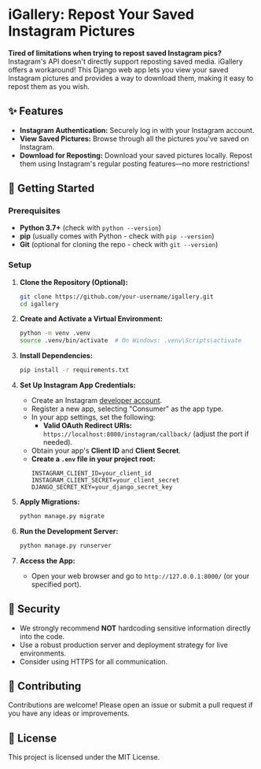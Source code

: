 # iGallery: Repost Your Saved Instagram Pictures

**Tired of limitations when trying to repost saved Instagram pics?** Instagram's API doesn't directly support reposting saved media. iGallery offers a workaround! This Django web app lets you view your saved Instagram pictures and provides a way to download them, making it easy to repost them as you wish.

## ✨ Features

- **Instagram Authentication:** Securely log in with your Instagram account.
- **View Saved Pictures:** Browse through all the pictures you've saved on Instagram.
- **Download for Reposting:**  Download your saved pictures locally. Repost them using Instagram's regular posting features—no more restrictions!

## 🚀 Getting Started

### Prerequisites

- **Python 3.7+** (check with `python --version`)
- **pip** (usually comes with Python - check with `pip --version`)
- **Git** (optional for cloning the repo - check with `git --version`)

### Setup

1. **Clone the Repository (Optional):**
   ```bash
   git clone https://github.com/your-username/igallery.git
   cd igallery
   ```

2. **Create and Activate a Virtual Environment:**
   ```bash
   python -m venv .venv
   source .venv/bin/activate  # On Windows: .venv\Scripts\activate
   ```

3. **Install Dependencies:**
   ```bash
   pip install -r requirements.txt
   ```

4. **Set Up Instagram App Credentials:**
   - Create an Instagram [developer account](https://developers.facebook.com/apps/).
   - Register a new app, selecting "Consumer" as the app type.
   - In your app settings, set the following:
     - **Valid OAuth Redirect URIs:** `https://localhost:8000/instagram/callback/` (adjust the port if needed).
   - Obtain your app's **Client ID** and **Client Secret**. 
   - **Create a `.env` file in your project root:**
     ```
     INSTAGRAM_CLIENT_ID=your_client_id
     INSTAGRAM_CLIENT_SECRET=your_client_secret
     DJANGO_SECRET_KEY=your_django_secret_key
     ```

5. **Apply Migrations:**
   ```bash
   python manage.py migrate
   ```

6. **Run the Development Server:**
   ```bash
   python manage.py runserver 
   ```

7. **Access the App:**
   - Open your web browser and go to `http://127.0.0.1:8000/` (or your specified port).

## 🔐 Security

- We strongly recommend **NOT** hardcoding sensitive information directly into the code.
- Use a robust production server and deployment strategy for live environments.
- Consider using HTTPS for all communication.

## 🤝 Contributing

Contributions are welcome! Please open an issue or submit a pull request if you have any ideas or improvements.

## 📄 License

This project is licensed under the MIT License.
